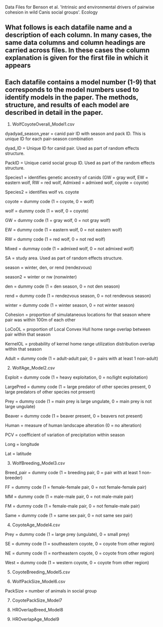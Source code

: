 Data Files for Benson et al. 'Intrinsic and environmental drivers of pairwise cohesion in wild Canis social groups'. Ecology

## What follows is each datafile name and a description of each column. In many cases, the same data columns and column headings are carried across files. In these cases the column explanation is given for the first file in which it appears
## Each datafile contains a model number (1-9) that corresponds to the model numbers used to identify models in the paper. The methods, structure, and results of each model are described in detail in the paper.


1. WolfCoyoteOverall_Model1.csv

dyadyad_season_year = canid pair ID with season and pack ID. This is unique ID for each pair-season combination

dyad_ID = Unique ID for canid pair. Used as part of random effects structure.

PackID = Unique canid social group ID. Used as part of the random effects structure.

Species1 = identifies genetic ancestry of canids (GW = gray wolf, EW = eastern wolf, RW = red wolf, Admixed = admixed wolf, coyote = coyote)

Species2 = identifies wolf vs. coyote

coyote = dummy code (1 = coyote, 0 = wolf)

wolf = dummy code (1 = wolf, 0 = coyote)

GW = dummy code (1 = gray wolf, 0 = not gray wolf)

EW = dummy code (1 = eastern wolf, 0 = not eastern wolf)

RW = dummy code (1 = red wolf, 0 = not red wolf)

Mixed = dummay code (1 = admixed wolf, 0 = not admixed wolf)

SA = study area. Used as part of random effects structure.

season = winter, den, or rend (rendezvous)

season2 = winter or nw (nonwinter)

den = dummy code (1 = den season, 0 = not den season)

rend = dummy code (1 = rendezvous season, 0 = not rendevous season)

winter = dummy code (1 = winter season, 0 = not winter season)

Cohesion = proportion of simulataneous locations for that season where pair was within 100m of each other

LoCoOL = proportion of Local Convex Hull home range overlap between pair within that season

KernelOL = probability of kernel home range utilization distribution overlap within that season

Adult = dummy code (1 = adult-adult pair, 0 = pairs with at least 1 non-adult)

2. WolfAge_Model2.csv

Exploit = dummy code (1 = heavy exploitation, 0 = no/light exploitation)

LargePred = dummy code (1 = large predator of other species present, 0 large predators of other species not present)

Prey = dummy code (1 = main prey is large ungulate, 0 = main prey is not large ungulate)

Beaver = dummy code (1 = beaver present, 0 = beavers not present)

Human = measure of human landscape alteration (0 = no alteration)

PCV = coefficient of variation of precipitation within season

Long = longitude

Lat = latitude

3. WolfBreeding_Model3.csv

Breed_pair = dummy code (1 = breeding pair, 0 = pair with at least 1 non-breeder)

FF = dummy code (1 = female-female pair, 0 = not female-female pair)

MM = dummy code (1 = male-male pair, 0 = not male-male pair)

FM = dummy code (1 = female-male pair, 0 = not female-male pair)

Same = dummy code (1 = same sex pair, 0 = not same sex pair)

4. CoyoteAge_Model4.csv

Prey = dummy code (1 = large prey (ungulate), 0 = small prey)

SE = dummy code (1 = southeastern coyote, 0 = coyote from other region)

NE = dummy code (1 = northeastern coyote, 0 = coyote from other region)

West = dummy code (1 = western coyote, 0 = coyote from other region)

5. CoyoteBreeding_Model5.csv

6. WolfPackSize_Model6.csv

PackSize = number of animals in social group

7. CoyotePackSize_Model7

8. HROverlapBreed_Model8

9. HROverlapAge_Model9
